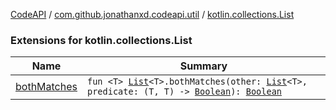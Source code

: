 [CodeAPI](../../index.md) / [com.github.jonathanxd.codeapi.util](../index.md) / [kotlin.collections.List](.)

### Extensions for kotlin.collections.List

| Name | Summary |
|---|---|
| [bothMatches](both-matches.md) | `fun <T> `[`List`](https://kotlinlang.org/api/latest/jvm/stdlib/kotlin.collections/-list/index.html)`<T>.bothMatches(other: `[`List`](https://kotlinlang.org/api/latest/jvm/stdlib/kotlin.collections/-list/index.html)`<T>, predicate: (T, T) -> `[`Boolean`](https://kotlinlang.org/api/latest/jvm/stdlib/kotlin/-boolean/index.html)`): `[`Boolean`](https://kotlinlang.org/api/latest/jvm/stdlib/kotlin/-boolean/index.html) |

